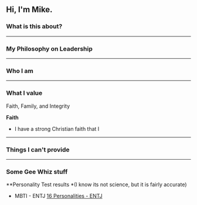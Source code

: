 ## Hi, I'm Mike.




### What is this about?


---
### My Philosophy on Leadership 


---
### Who I am



---
### What I value

Faith, Family, and Integrity

**Faith**
- I have a strong Christian faith that I 

---
### Things I can't provide

---


### Some Gee Whiz stuff

**Personality Test results
*(I know its not science, but it is fairly accurate)
- MBTI - ENTJ [16 Personalities - ENTJ](https://www.16personalities.com/entj-personality)
